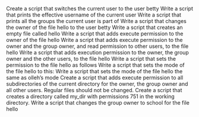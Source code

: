 Create a script that switches the current user to the user betty Write a script that prints the effective username of the current user Write a script that prints all the groups the current user is part of Write a script that changes the owner of the file hello to the user betty Write a script that creates an empty file called hello Write a script that adds execute permission to the owner of the file hello Write a script that adds execute permission to the owner and the group owner, and read permission to other users, to the file hello Write a script that adds execution permission to the owner, the group owner and the other users, to the file hello Write a script that sets the permission to the file hello as follows Write a script that sets the mode of the file hello to this: Write a script that sets the mode of the file hello the same as olleh’s mode Create a script that adds execute permission to all subdirectories of the current directory for the owner, the group owner and all other users. Regular files should not be changed. Create a script that creates a directory called my_dir with permissions 751 in the working directory. Write a script that changes the group owner to school for the file hello
